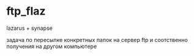 # ftp_flaz
lazarus + synapse

задача по пересылке конкретных папок на сервер ftp и соотственно получения на другом компьютере 
